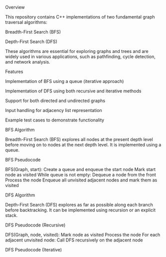 Overview

This repository contains C++ implementations of two fundamental graph traversal algorithms:

Breadth-First Search (BFS)

Depth-First Search (DFS)

These algorithms are essential for exploring graphs and trees and are widely used in various applications, such as pathfinding, cycle detection, and network analysis.

Features

Implementation of BFS using a queue (iterative approach)

Implementation of DFS using both recursive and iterative methods

Support for both directed and undirected graphs

Input handling for adjacency list representation

Example test cases to demonstrate functionality

BFS Algorithm

Breadth-First Search (BFS) explores all nodes at the present depth level before moving on to nodes at the next depth level. It is implemented using a queue.

BFS Pseudocode

BFS(Graph, start):
    Create a queue and enqueue the start node
    Mark start node as visited
    While queue is not empty:
        Dequeue a node from the front
        Process the node
        Enqueue all unvisited adjacent nodes and mark them as visited

DFS Algorithm

Depth-First Search (DFS) explores as far as possible along each branch before backtracking. It can be implemented using recursion or an explicit stack.

DFS Pseudocode (Recursive)

DFS(Graph, node, visited):
    Mark node as visited
    Process the node
    For each adjacent unvisited node:
        Call DFS recursively on the adjacent node

DFS Pseudocode (Iterative)
